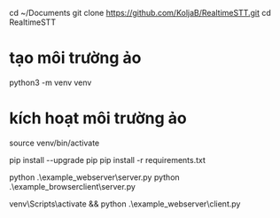 cd ~/Documents
git clone https://github.com/KoljaB/RealtimeSTT.git
cd RealtimeSTT

# tạo môi trường ảo

python3 -m venv venv

# kích hoạt môi trường ảo

source venv/bin/activate

pip install --upgrade pip
pip install -r requirements.txt

python .\example_webserver\server.py
python .\example_browserclient\server.py

venv\Scripts\activate && python .\example_webserver\client.py
